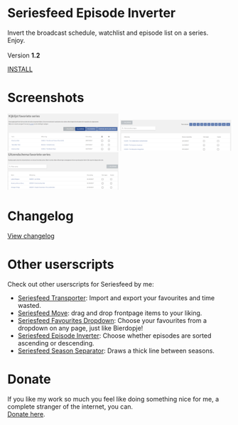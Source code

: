 # Seriesfeed Episode Inverter
Invert the broadcast schedule, watchlist and episode list on a series.
<BR/>
Enjoy.
<BR/><BR/>
Version <strong>1.2</strong>

<A HREF="https://github.com/TomONeill/seriesfeed-episode-inverter/raw/master/seriesfeed-episode-inverter-latest.user.js">INSTALL</A>

# Screenshots
<img src="https://raw.githubusercontent.com/TomONeill/seriesfeed-episode-inverter/master/screenshots/watchlist.png"  width="250px" />
<img src="https://raw.githubusercontent.com/TomONeill/seriesfeed-episode-inverter/master/screenshots/episodes.png" width="250px" />
<img src="https://raw.githubusercontent.com/TomONeill/seriesfeed-episode-inverter/master/screenshots/series_schedule.png" width="250px" />

# Changelog
<A HREF="https://raw.githubusercontent.com/TomONeill/seriesfeed-episode-inverter/master/changelog.txt">View changelog</A>

# Other userscripts
Check out other userscripts for Seriesfeed by me:<BR/>
<ul>
    <li><A HREF="https://github.com/TomONeill/seriesfeed-transporter">Seriesfeed Transporter</A>: Import and export your favourites and time wasted.</li>
    <li><A HREF="https://github.com/TomONeill/Seriesfeed-Move">Seriesfeed Move</A>: drag and drop frontpage items to your liking.</li>
    <li><A HREF="https://github.com/TomONeill/seriesfeed-favourites-dropdown">Seriesfeed Favourites Dropdown</A>: Choose your favourites from a dropdown on any page, just like Bierdopje!</li>
    <li><A HREF="https://github.com/TomONeill/seriesfeed-episode-inverter">Seriesfeed Episode Inverter</A>: Choose whether episodes are sorted ascending or descending.</li>
    <li><A HREF="https://github.com/TomONeill/Seriesfeed-Season-Separator">Seriesfeed Season Separator</A>: Draws a thick line between seasons.</li>
</ul>

# Donate
If you like my work so much you feel like doing something nice for me, a complete stranger of the internet, you can.<BR />
<A HREF="https://www.paypal.me/TomONeill">Donate here</A>.
